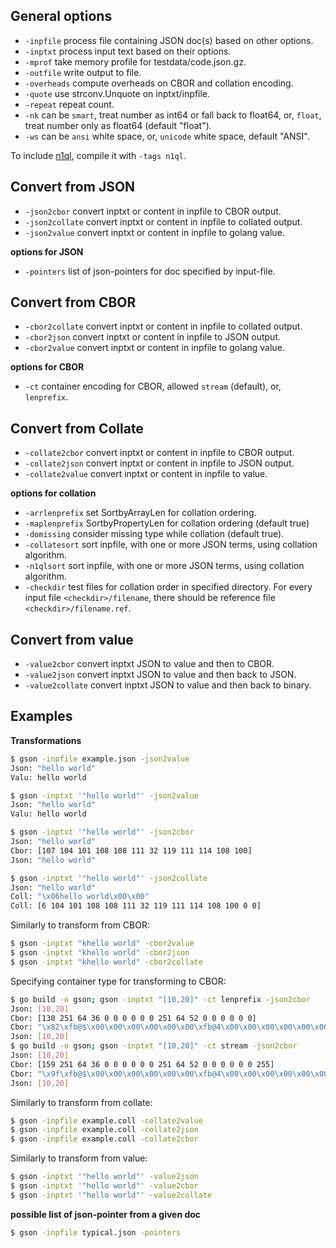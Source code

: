 General options
---------------

* `-inpfile` process file containing JSON doc(s) based on other options.
* `-inptxt` process input text based on their options.
* `-mprof` take memory profile for testdata/code.json.gz.
* `-outfile` write output to file.
* `-overheads` compute overheads on CBOR and collation encoding.
* `-quote` use strconv.Unquote on inptxt/inpfile.
* `-repeat` repeat count.
* `-nk` can be `smart`, treat number as int64 or fall back to float64, or,
  `float`, treat number only as float64 (default "float").
* `-ws` can be `ansi` white space, or, `unicode` white space, default
  "ANSI".

To include [n1ql](https://www.couchbase.com/products/n1ql), compile it with
`-tags n1ql`.

Convert from JSON
-----------------

* `-json2cbor` convert inptxt or content in inpfile to CBOR output.
* `-json2collate` convert inptxt or content in inpfile to collated output.
* `-json2value` convert inptxt or content in inpfile to golang value.

**options for JSON**

* `-pointers` list of json-pointers for doc specified by input-file.

Convert from CBOR
-----------------

* `-cbor2collate` convert inptxt or content in inpfile to collated output.
* `-cbor2json` convert inptxt or content in inpfile to JSON output.
* `-cbor2value` convert inptxt or content in inpfile to golang value.

**options for CBOR**

* `-ct` container encoding for CBOR, allowed `stream` (default), or,
  `lenprefix`.

Convert from Collate
--------------------

* `-collate2cbor` convert inptxt or content in inpfile to CBOR output.
* `-collate2json` convert inptxt or content in inpfile to JSON output.
* `-collate2value` convert inptxt or content in inpfile to value.


**options for collation**

* `-arrlenprefix` set SortbyArrayLen for collation ordering.
* `-maplenprefix` SortbyPropertyLen for collation ordering (default true)
* `-domissing` consider missing type while collation (default true).
* `-collatesort` sort inpfile, with one or more JSON terms, using
  collation algorithm.
* `-n1qlsort` sort inpfile, with one or more JSON terms, using
  collation algorithm.
* `-checkdir` test files for collation order in specified directory. For
  every input file `<checkdir>/filename`, there should be reference file
  `<checkdir>/filename.ref`.

Convert from value
------------------

* `-value2cbor` convert inptxt JSON to value and then to CBOR.
* `-value2json` convert inptxt JSON to value and then back to JSON.
* `-value2collate` convert inptxt JSON to value and then back to binary.


Examples
--------

**Transformations**

```bash
$ gson -inpfile example.json -json2value
Json: "hello world"
Valu: hello world
```

```bash
$ gson -inptxt '"hello world"' -json2value
Json: "hello world"
Valu: hello world
```

```bash
$ gson -inptxt '"hello world"' -json2cbor
Json: "hello world"
Cbor: [107 104 101 108 108 111 32 119 111 114 108 100]
Json: "hello world"
```

```bash
$ gson -inptxt '"hello world"' -json2collate
Json: "hello world"
Coll: "\x06hello world\x00\x00"
Coll: [6 104 101 108 108 111 32 119 111 114 108 100 0 0]
```

Similarly to transform from CBOR:

```bash
$ gson -inptxt "khello world" -cbor2value
$ gson -inptxt "khello world" -cbor2json
$ gson -inptxt "khello world" -cbor2collate
```

Specifying container type for transforming to CBOR:

```bash
$ go build -o gson; gson -inptxt "[10,20]" -ct lenprefix -json2cbor
Json: [10,20]
Cbor: [130 251 64 36 0 0 0 0 0 0 251 64 52 0 0 0 0 0 0]
Cbor: "\x82\xfb@$\x00\x00\x00\x00\x00\x00\xfb@4\x00\x00\x00\x00\x00\x00"
Json: [10,20]
$ go build -o gson; gson -inptxt "[10,20]" -ct stream -json2cbor
Json: [10,20]
Cbor: [159 251 64 36 0 0 0 0 0 0 251 64 52 0 0 0 0 0 0 255]
Cbor: "\x9f\xfb@$\x00\x00\x00\x00\x00\x00\xfb@4\x00\x00\x00\x00\x00\x00\xff"
Json: [10,20]
```

Similarly to transform from collate:

```bash
$ gson -inpfile example.coll -collate2value
$ gson -inpfile example.coll -collate2json
$ gson -inpfile example.coll -collate2cbor
```

Similarly to transform from value:

```bash
$ gson -inptxt '"hello world"' -value2json
$ gson -inptxt '"hello world"' -value2cbor
$ gson -inptxt '"hello world"' -value2collate
```

**possible list of json-pointer from a given doc**

```bash
$ gson -inpfile typical.json -pointers
```
